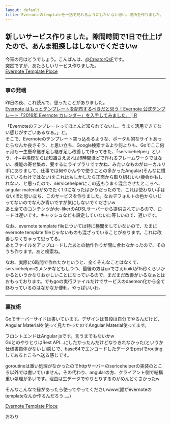 ```yaml
---
layout: default
title: Evernoteのtemplateを一括で見れるようにしたいなと思い、場所を作りました。
---
```


## 新しいサービス作りました。隙間時間で1日で仕上げたので、あんま粗探しはしないでくださいw

今宵の月はどうでしょう。こんばんは、[@CreatorQsF](http://f.9en.co/?move=mainSns)です。  
突然ですが、あたらしいサービス作りました。  
[Evernote Template Ploce](https://evernote-ploce.de-liker.com/)

***

### 事の発端

昨日の夜、これ読んで、思ったことがありました。  
[Evernote はもっとテンプレートを配布するべきだと思う！Evernote 公式テンプレート「2016年 Evernote カレンダー」を入手してみました。 | R](http://beadored.com/evernote-2016-calendar-template-distribution/)

「Evernoteのテンプレートってほとんど知られてないし、うまく活用できてない感じがすごいあるなぁ。」と。  
そこで、Evernoteのテンプレート突っ込めるような、ポータル的なサイトあったらなんか良さそう、と思い立ち、Google検索するより何よりも、Goでここ何ヶ月も一生懸命継ぎ足し継ぎ足し改善して作ってきた、「servicehelper」という、小~中規模ならば知識さえあれば6時間ほどで作れるフレームワークではない、機能の寄せ集め、要するにライブラリですかね、みたいなものがローカルリポにありまして、仕事では何やかんやで使うことの多かったAngular(そんなに慣れているわけではない)をこれはもしかしたら正面から取り組むいい機会かもしれない、と思ったので、servicehelperにこの辺もうまく混合させたところへ、angular materialがめでたく1.0になったばかりだったので、これは使わない手はない!!!!と思い立ち、このサービスを作りました。なおデフォルトの色からいじってないのでなんか青いですが気にしないでくださいw  
あと全てのコンテンツがde-likerのADSLサーバーから提供されているので、ロードは遅いです。キャッシュなども設定していないに等しいので、遅いです。

なお、evernote template fileについては特に検閲をしていないので、たまにevernote template fileじゃないものも混ざっていることがあります。これは改善しなくちゃって思ってる。  
あとファイルをアップロードしたあとの動作作りが間に合わなかったので、そのうち作ります。あと検索ね。

なお、実際に6時間で作れたかというと、全くそんなことはなくて、servicehelperのメンテなどもしつつ、最後の方はgoでさえbuildが15秒くらいかかるというかなりおかしいことになっているので、まだまだ改善がいるなぁとはおもっております。でもgoの実行ファイルだけでサービスのdaemon化から全て終わっているのはなかなか便利。やっぱいいわ。

***

### 裏技術

Goでサーバーサイドは書いています。デザインは普段は自分でやるんだけど、Angular Materialを使って見たかったのでAngular Material使ってます。

フロントエンドはAngular jsです。言うまでもないかw  
GoとのやりとりはRest API…にしたかったんだけどなりきれなかった(というか仕様書自体がないし)感じで、base64でエンコードしたデータをpostでroutingしてあるところへ送る感じです。

goroutineは重い処理がなかったのでhttpサーバーのsericehelperの実装のところ以外では書いていません。その代わり、angularの方、クライアント側で結構重い処理が多いです。理由は生データでやりとりするのがめんどくさかったw

そんなこんなで縁があったら使ってやってくださいwww(誰がevernoteのtemplateなんか作るんだろう…。)

[Evernote Template Ploce](https://evernote-ploce.de-liker.com/)

おわり
